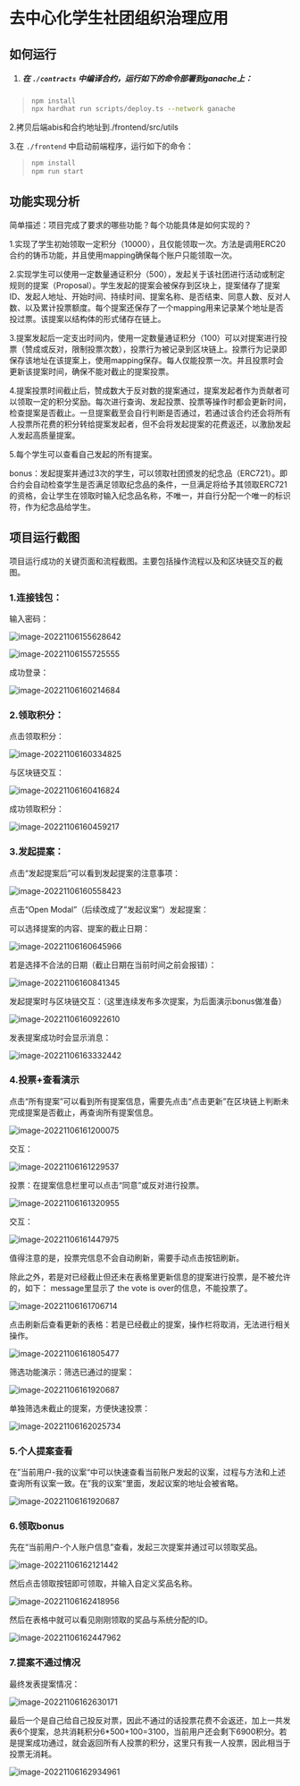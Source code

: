 # 去中心化学生社团组织治理应用

## 如何运行

1. ##### 在 `./contracts` 中编译合约，运行如下的命令部署到ganache上：

>```bash
>npm install
>npx hardhat run scripts/deploy.ts --network ganache
>```

2.拷贝后端abis和合约地址到./frontend/src/utils

3.在 `./frontend` 中启动前端程序，运行如下的命令：

>```bash
>npm install
>npm run start
>```

## 功能实现分析

简单描述：项目完成了要求的哪些功能？每个功能具体是如何实现的？

1.实现了学生初始领取一定积分（10000），且仅能领取一次。方法是调用ERC20合约的铸币功能，并且使用mapping确保每个账户只能领取一次。

2.实现学生可以使用一定数量通证积分（500），发起关于该社团进行活动或制定规则的提案（Proposal）。学生发起的提案会被保存到区块上，提案储存了提案ID、发起人地址、开始时间、持续时间、提案名称、是否结束、同意人数、反对人数、以及累计投票额度。每个提案还保存了一个mapping用来记录某个地址是否投过票。该提案以结构体的形式储存在链上。

3.提案发起后一定支出时间内，使用一定数量通证积分（100）可以对提案进行投票（赞成或反对，限制投票次数），投票行为被记录到区块链上。投票行为记录即保存该地址在该提案上，使用mapping保存。每人仅能投票一次。并且投票时会更新该提案时间，确保不能对截止的提案投票。

4.提案投票时间截止后，赞成数大于反对数的提案通过，提案发起者作为贡献者可以领取一定的积分奖励。每次进行查询、发起投票、投票等操作时都会更新时间，检查提案是否截止。一旦提案截至会自行判断是否通过，若通过该合约还会将所有人投票所花费的积分转给提案发起者，但不会将发起提案的花费返还，以激励发起人发起高质量提案。

5.每个学生可以查看自己发起的所有提案。

bonus：发起提案并通过3次的学生，可以领取社团颁发的纪念品（ERC721）。即合约会自动检查学生是否满足领取纪念品的条件，一旦满足将给予其领取ERC721的资格，会让学生在领取时输入纪念品名称，不唯一，并自行分配一个唯一的标识符，作为纪念品给学生。



## 项目运行截图

项目运行成功的关键页面和流程截图。主要包括操作流程以及和区块链交互的截图。

### 1.连接钱包：


输入密码：

![image-20221106155628642](.\README.assets\image-20221106155628642.png)

![image-20221106155725555](.\README.assets\image-20221106155725555.png)

成功登录：

![image-20221106160214684](.\README.assets\image-20221106160214684.png)

### 2.领取积分：

点击领取积分：

![image-20221106160334825](.\README.assets\image-20221106160334825.png)

与区块链交互：

![image-20221106160416824](.\README.assets\image-20221106160416824.png)

成功领取积分：

![image-20221106160459217](.\README.assets\image-20221106160459217.png)

### 3.发起提案：

点击“发起提案后”可以看到发起提案的注意事项：

![image-20221106160558423](.\README.assets\image-20221106160558423.png)

点击“Open Modal”（后续改成了”发起议案“）发起提案：

可以选择提案的内容、提案的截止日期：

![image-20221106160645966](.\README.assets\image-20221106160645966.png)

若是选择不合法的日期（截止日期在当前时间之前会报错）：

![image-20221106160841345](.\README.assets\image-20221106160841345.png)

发起提案时与区块链交互：（这里连续发布多次提案，为后面演示bonus做准备）

![image-20221106160922610](.\README.assets\image-20221106160922610.png)

发表提案成功时会显示消息：

![image-20221106163332442](.\README.assets\image-20221106163332442.png)

### 4.投票+查看演示

点击“所有提案”可以看到所有提案信息，需要先点击“点击更新”在区块链上判断未完成提案是否截止，再查询所有提案信息。

![image-20221106161200075](.\README.assets\image-20221106161200075.png)

交互：

![image-20221106161229537](.\README.assets\image-20221106161229537.png)

投票：在提案信息栏里可以点击“同意”或反对进行投票。

![image-20221106161320955](.\README.assets\image-20221106161320955.png)

交互：

![image-20221106161447975](.\README.assets\image-20221106161447975.png)

值得注意的是，投票完信息不会自动刷新，需要手动点击按钮刷新。

除此之外，若是对已经截止但还未在表格里更新信息的提案进行投票，是不被允许的，如下： message里显示了 the vote is over的信息，不能投票了。 

![image-20221106161706714](.\README.assets\image-20221106161706714.png)

点击刷新后查看更新的表格：若是已经截止的提案，操作栏将取消，无法进行相关操作。

![image-20221106161805477](.\README.assets\image-20221106161805477.png)

筛选功能演示：筛选已通过的提案：

![image-20221106161920687](.\README.assets\image-20221106161920687.png)

单独筛选未截止的提案，方便快速投票：

![image-20221106162025734](C:\Users\RJ\Desktop\1\README.assets\image-20221106162025734.png)

### 5.个人提案查看

在”当前用户-我的议案“中可以快速查看当前账户发起的议案，过程与方法和上述查询所有议案一致。在”我的议案“里面，发起议案的地址会被省略。

![image-20221106161920687](.\README.assets\image-20221106161920687.png)

### 6.领取bonus

先在“当前用户-个人账户信息”查看，发起三次提案并通过可以领取奖品。

![image-20221106162121442](.\README.assets\image-20221106162121442.png)

然后点击领取按钮即可领取，并输入自定义奖品名称。

![image-20221106162418956](.\README.assets\image-20221106162418956.png)

然后在表格中就可以看见刚刚领取的奖品与系统分配的ID。

![image-20221106162447962](.\README.assets\image-20221106162447962.png)



### 7.提案不通过情况

最终发表提案情况：

![image-20221106162630171](.\README.assets\image-20221106162630171.png)

最后一个是自己给自己投反对票，因此不通过的话投票花费不会返还，加上一共发表6个提案，总共消耗积分6*500+100=3100，当前用户还会剩下6900积分。若是提案成功通过，就会返回所有人投票的积分，这里只有我一人投票，因此相当于投票无消耗。

![image-20221106162934961](.\README.assets\image-20221106162934961.png)
